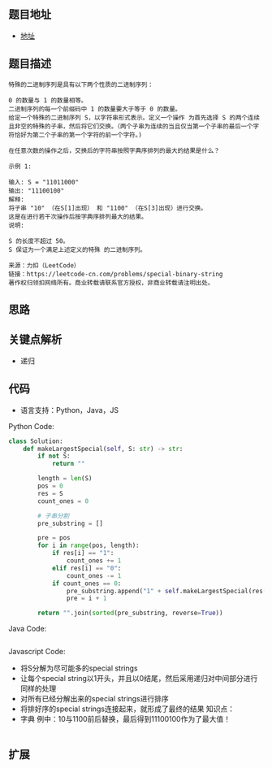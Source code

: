 ## 题目地址

- [地址](https://leetcode-cn.com/problems/special-binary-string/)

## 题目描述

```
特殊的二进制序列是具有以下两个性质的二进制序列：

0 的数量与 1 的数量相等。
二进制序列的每一个前缀码中 1 的数量要大于等于 0 的数量。
给定一个特殊的二进制序列 S，以字符串形式表示。定义一个操作 为首先选择 S 的两个连续且非空的特殊的子串，然后将它们交换。（两个子串为连续的当且仅当第一个子串的最后一个字符恰好为第二个子串的第一个字符的前一个字符。)

在任意次数的操作之后，交换后的字符串按照字典序排列的最大的结果是什么？

示例 1:

输入: S = "11011000"
输出: "11100100"
解释:
将子串 "10" （在S[1]出现） 和 "1100" （在S[3]出现）进行交换。
这是在进行若干次操作后按字典序排列最大的结果。
说明:

S 的长度不超过 50。
S 保证为一个满足上述定义的特殊 的二进制序列。

来源：力扣（LeetCode）
链接：https://leetcode-cn.com/problems/special-binary-string
著作权归领扣网络所有。商业转载请联系官方授权，非商业转载请注明出处。
```

## 思路

## 关键点解析

- 递归

## 代码

- 语言支持：Python，Java，JS

Python Code:

```python
class Solution:
    def makeLargestSpecial(self, S: str) -> str:
        if not S:
            return ""

        length = len(S)
        pos = 0
        res = S
        count_ones = 0

        # 子串分割
        pre_substring = []

        pre = pos
        for i in range(pos, length):
            if res[i] == "1":
                count_ones += 1
            elif res[i] == "0":
                count_ones -= 1
            if count_ones == 0:
                pre_substring.append("1" + self.makeLargestSpecial(res[pre + 1:i]) + "0")
                pre = i + 1

        return "".join(sorted(pre_substring, reverse=True))

```

Java Code:

```java
```

Javascript Code:
- 将S分解为尽可能多的special strings
- 让每个special string以1开头，并且以0结尾，然后采用递归对中间部分进行同样的处理
- 对所有已经分解出来的special strings进行排序
- 将排好序的special strings连接起来，就形成了最终的结果
知识点：
- 字典
例中：10与1100前后替换，最后得到11100100作为了最大值！
```js

```

## 扩展


